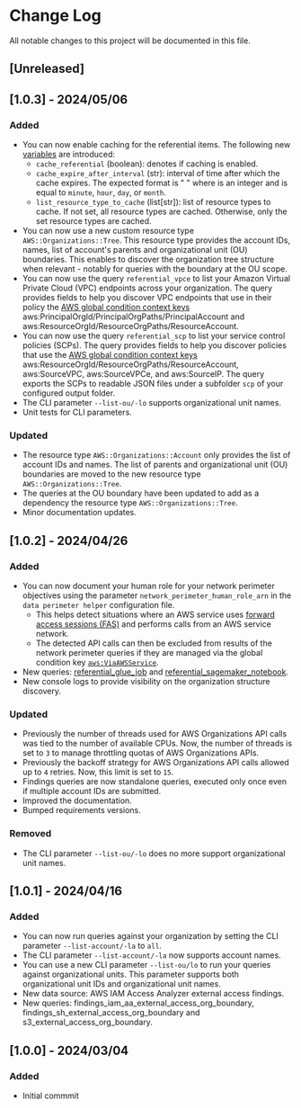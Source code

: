 # Change Log

All notable changes to this project will be documented in this file.

## [Unreleased]

## [1.0.3] - 2024/05/06

### Added
- You can now enable caching for the referential items. The following new [variables](./data_perimeter_helper/variables.yaml) are introduced:
    - `cache_referential` (boolean): denotes if caching is enabled.
    - `cache_expire_after_interval` (str): interval of time after which the cache expires. The expected format is "<value> <unit>" where <value> is an integer and <unit> is equal to `minute`, `hour`, `day`, or `month`.
    - `list_resource_type_to_cache` (list[str]): list of resource types to cache. If not set, all resource types are cached. Otherwise, only the set resource types are cached.
- You can now use a new custom resource type `AWS::Organizations::Tree`. This resource type provides the account IDs, names, list of account's parents and organizational unit (OU) boundaries. This enables to discover the organization tree structure when relevant - notably for queries with the boundary at the OU scope.
- You can now use the query `referential_vpce` to list your Amazon Virtual Private Cloud (VPC) endpoints across your organization. The query provides fields to help you discover VPC endpoints that use in their policy the [AWS global condition context keys](https://docs.aws.amazon.com/IAM/latest/UserGuide/reference_policies_condition-keys.html) aws:PrincipalOrgId/PrincipalOrgPaths/PrincipalAccount and aws:ResourceOrgId/ResourceOrgPaths/ResourceAccount.
- You can now use the query `referential_scp` to list your service control policies (SCPs). The query provides fields to help you discover policies that use the [AWS global condition context keys](https://docs.aws.amazon.com/IAM/latest/UserGuide/reference_policies_condition-keys.html) aws:ResourceOrgId/ResourceOrgPaths/ResourceAccount, aws:SourceVPC, aws:SourceVPCe, and aws:SourceIP. The query exports the SCPs to readable JSON files under a subfolder `scp` of your configured output folder.
- The CLI parameter `--list-ou/-lo` supports organizational unit names.
- Unit tests for CLI parameters.

### Updated
- The resource type `AWS::Organizations::Account` only provides the list of account IDs and names. The list of parents and organizational unit (OU) boundaries are moved to the new resource type `AWS::Organizations::Tree`.
- The queries at the OU boundary have been updated to add as a dependency the resource type `AWS::Organizations::Tree`.
- Minor documentation updates.


## [1.0.2] - 2024/04/26

### Added
- You can now document your human role for your network perimeter objectives using the parameter `network_perimeter_human_role_arn` in the `data perimeter helper` configuration file.
    - This helps detect situations where an AWS service uses [forward access sessions (FAS)](https://docs.aws.amazon.com/IAM/latest/UserGuide/access_forward_access_sessions.html) and performs calls from an AWS service network.
    - The detected API calls can then be excluded from results of the network perimeter queries if they are managed via the global condition key [`aws:ViaAWSService`](https://docs.aws.amazon.com/IAM/latest/UserGuide/reference_policies_condition-keys.html#condition-keys-viaawsservice).
- New queries: [referential_glue_job](./data_perimeter_helper/queries/referential/README.md) and [referential_sagemaker_notebook](./data_perimeter_helper/queries/referential/README.md).
- New console logs to provide visibility on the organization structure discovery.


### Updated
- Previously the number of threads used for AWS Organizations API calls was tied to the number of available CPUs. Now, the number of threads is set to `3` to manage throttling quotas of AWS Organizations APIs.
- Previously the backoff strategy for AWS Organizations API calls allowed up to `4` retries. Now, this limit is set to `15`.
- Findings queries are now standalone queries, executed only once even if multiple account IDs are submitted.
- Improved the documentation.
- Bumped requirements versions.

### Removed
- The CLI parameter `--list-ou/-lo` does no more support organizational unit names.


## [1.0.1] - 2024/04/16
### Added
- You can now run queries against your organization by setting the CLI parameter `--list-account/-la` to `all`.
- The CLI parameter `--list-account/-la` now supports account names.
- You can use a new CLI parameter `--list-ou/lo` to run your queries against organizational units. This parameter supports both organizational unit IDs and organizational unit names.
- New data source: AWS IAM Access Analyzer external access findings.
- New queries: findings_iam_aa_external_access_org_boundary, findings_sh_external_access_org_boundary and s3_external_access_org_boundary.

## [1.0.0] - 2024/03/04
### Added
- Initial commmit
